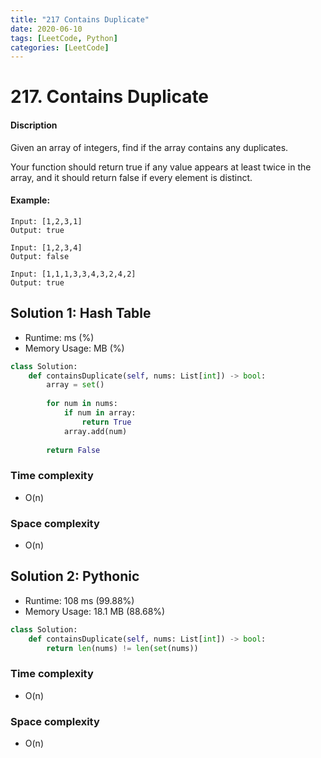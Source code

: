 ```yaml
---
title: "217 Contains Duplicate"
date: 2020-06-10
tags: [LeetCode, Python]
categories: [LeetCode]
---
```


# 217. Contains Duplicate

#### Discription

Given an array of integers, find if the array contains any duplicates.

Your function should return true if any value appears at least twice in the array, and it should return false if every element is distinct.

#### Example:

```
Input: [1,2,3,1]
Output: true

Input: [1,2,3,4]
Output: false

Input: [1,1,1,3,3,4,3,2,4,2]
Output: true
```

## Solution 1: Hash Table

- Runtime: ms (%)
- Memory Usage: MB (%)

```python
class Solution:
    def containsDuplicate(self, nums: List[int]) -> bool:
        array = set()
        
        for num in nums:
            if num in array:
                return True
            array.add(num)
        
        return False
```

### Time complexity

- O(n)

### Space complexity

- O(n)

## Solution 2: Pythonic

- Runtime: 108 ms (99.88%)
- Memory Usage: 18.1 MB (88.68%)

```python
class Solution:
    def containsDuplicate(self, nums: List[int]) -> bool:
        return len(nums) != len(set(nums))
```

### Time complexity

- O(n)

### Space complexity

- O(n)
